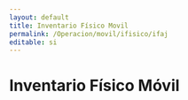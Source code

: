 ```yaml
---
layout: default
title: Inventario Físico Movil
permalink: /Operacion/movil/ifisico/ifaj
editable: si
---
```


# Inventario Físico Móvil


